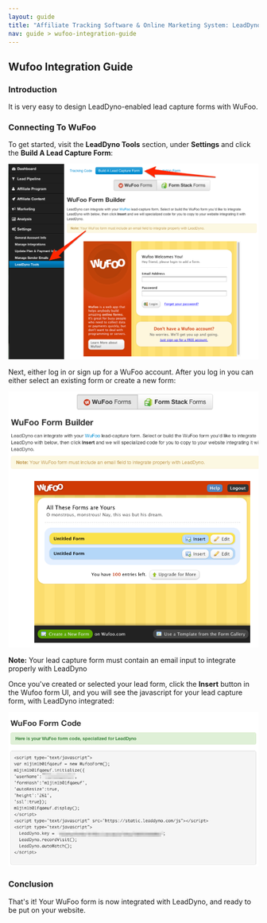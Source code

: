 ```yaml
---
layout: guide
title: "Affiliate Tracking Software & Online Marketing System: LeadDyno"
nav: guide > wufoo-integration-guide
---
```


## Wufoo Integration Guide

### Introduction

It is very easy to design LeadDyno-enabled lead capture forms with WuFoo.

### Connecting To WuFoo

To get started, visit the **LeadDyno Tools** section, under **Settings** and click the **Build A Lead Capture Form**:

![Shopify Setup](/img/wufoo-lead-capture-form.png)

Next, either log in or sign up for a WuFoo account.  After you log in you can either select an existing form or
create a new form:

![Shopify Setup](/img/wufoo-pick-form.png)

<p class="alert alert-info">
  <strong>Note:</strong> Your lead capture form must contain an email input to integrate properly with LeadDyno
</p>

Once you've created or selected your lead form, click the **Insert** button in the Wufoo form UI, and you will see
the javascript for your lead capture form, with LeadDyno integrated:

![Shopify Setup](/img/wufoo-inserted-code.png)

### Conclusion

That's it!  Your WuFoo form is now integrated with LeadDyno, and ready to be put on your website.
